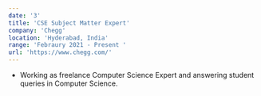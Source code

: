 ```yaml
---
date: '3'
title: 'CSE Subject Matter Expert'
company: 'Chegg'
location: 'Hyderabad, India'
range: 'Febraury 2021 - Present '
url: 'https://www.chegg.com/'
---
```


- Working as freelance Computer Science Expert and answering student queries in Computer Science.


